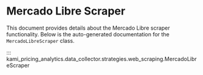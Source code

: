# Mercado Libre Scraper

This document provides details about the Mercado Libre scraper functionality. Below is the auto-generated documentation for the `MercadoLibreScraper` class.

::: kami_pricing_analytics.data_collector.strategies.web_scraping.MercadoLibreScraper
